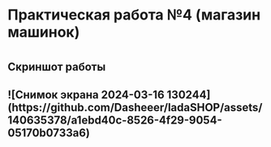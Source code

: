 <h1>Практическая работа №4 (магазин машинок)<h1>
<h2>Скриншот работы<h2>
![Снимок экрана 2024-03-16 130244](https://github.com/Dasheeer/ladaSHOP/assets/140635378/a1ebd40c-8526-4f29-9054-05170b0733a6)
